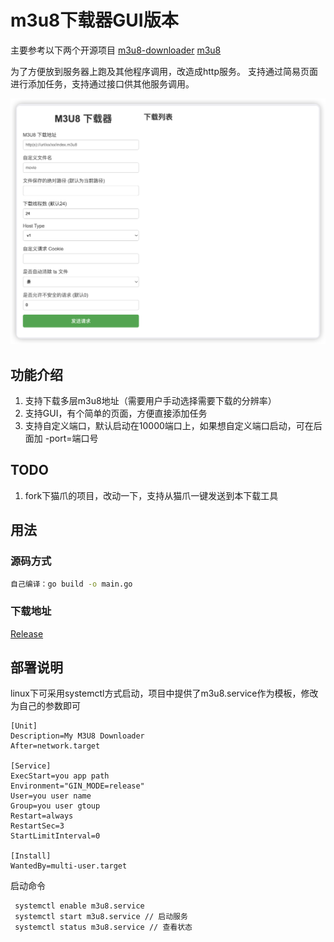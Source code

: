 # m3u8下载器GUI版本

主要参考以下两个开源项目
[m3u8-downloader](https://github.com/llychao/m3u8-downloader)
[m3u8](https://github.com/oopsguy/m3u8/tree/master)

为了方便放到服务器上跑及其他程序调用，改造成http服务。
支持通过简易页面进行添加任务，支持通过接口供其他服务调用。

![gui](./gui.png)

## 功能介绍

1. 支持下载多层m3u8地址（需要用户手动选择需要下载的分辨率）
2. 支持GUI，有个简单的页面，方便直接添加任务
3. 支持自定义端口，默认启动在10000端口上，如果想自定义端口启动，可在后面加 -port=端口号

## TODO

1. fork下猫爪的项目，改动一下，支持从猫爪一键发送到本下载工具


## 用法

### 源码方式

```bash
自己编译：go build -o main.go
```

### 下载地址

[Release](https://github.com/williamnie/m3u8-downloader-gui/releases)


## 部署说明

linux下可采用systemctl方式启动，项目中提供了m3u8.service作为模板，修改为自己的参数即可

```
[Unit]
Description=My M3U8 Downloader
After=network.target

[Service]
ExecStart=you app path
Environment="GIN_MODE=release"
User=you user name
Group=you user gtoup
Restart=always
RestartSec=3
StartLimitInterval=0

[Install]
WantedBy=multi-user.target
```

启动命令

```
 systemctl enable m3u8.service
 systemctl start m3u8.service // 启动服务
 systemctl status m3u8.service // 查看状态
```
